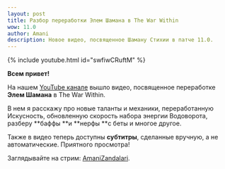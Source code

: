 ```yaml
---    
layout: post
title: Разбор переработки Элем Шамана в The War Within
wow: 11.0
author: Amani
description: Новое видео, посвященное Шаману Стихии в патче 11.0.
---
```


<p></p>

{% include youtube.html id="swfiwCRuftM" %}

<p></p>

**Всем привет!**

На нашем [YouTube канале](https://www.youtube.com/Amanizandalari) вышло видео, посвященное переработке **Элем Шамана** в The War Within.

В нем я расскажу про новые таланты и механики, переработанную Искусность, обновленную скорость набора энергии Водоворота, разберу **баффы **и **нерфы **с беты и многое другое. 

Также в видео теперь доступны **субтитры**, сделанные вручную, а не автоматические. Приятного просмотра!

Заглядывайте на стрим: [AmaniZandalari](https://www.twitch.tv/amanizandalari).
